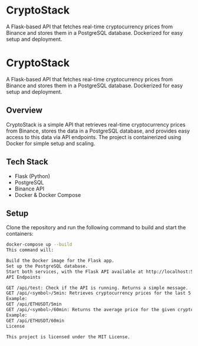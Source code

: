 # CryptoStack
A Flask-based API that fetches real-time cryptocurrency prices from Binance and stores them in a PostgreSQL database. Dockerized for easy setup and deployment.
# CryptoStack

A Flask-based API that fetches real-time cryptocurrency prices from Binance and stores them in a PostgreSQL database. Dockerized for easy setup and deployment.

## Overview

CryptoStack is a simple API that retrieves real-time cryptocurrency prices from Binance, stores the data in a PostgreSQL database, and provides easy access to this data via API endpoints. The project is containerized using Docker for simple setup and scaling.

## Tech Stack

- Flask (Python)
- PostgreSQL
- Binance API
- Docker & Docker Compose

## Setup

Clone the repository and run the following command to build and start the containers:

```bash
docker-compose up --build
This command will:

Build the Docker image for the Flask app.
Set up the PostgreSQL database.
Start both services, with the Flask API available at http://localhost:5001.
API Endpoints

GET /api/test: Check if the API is running. Returns a simple message.
GET /api/<symbol>/5min: Retrieves cryptocurrency prices for the last 5 minutes.
Example:
GET /api/ETHUSDT/5min
GET /api/<symbol>/60min: Returns the average price for the given cryptocurrency over the last 60 minutes.
Example:
GET /api/ETHUSDT/60min
License

This project is licensed under the MIT License.
